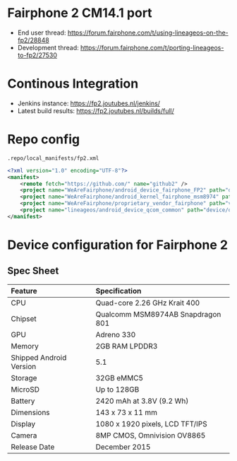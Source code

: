 # Fairphone 2 CM14.1 port

- End user thread: https://forum.fairphone.com/t/using-lineageos-on-the-fp2/28848
- Development thread: https://forum.fairphone.com/t/porting-lineageos-to-fp2/27530

# Continous Integration

- Jenkins instance: https://fp2.joutubes.nl/jenkins/
- Latest build results: https://fp2.joutubes.nl/builds/full/

# Repo config

`.repo/local_manifests/fp2.xml`
```xml
<?xml version="1.0" encoding="UTF-8"?>
<manifest>
    <remote fetch="https://github.com/" name="github2" />
    <project name="WeAreFairphone/android_device_fairphone_FP2" path="device/fairphone/FP2" remote="github2" revision="cm-14.1" />
    <project name="WeAreFairphone/android_kernel_fairphone_msm8974" path="kernel/fairphone/msm8974" remote="github2" revision="cm-14.1" />
    <project name="WeAreFairphone/proprietary_vendor_fairphone" path="vendor/fairphone/FP2" remote="github2" revision="cm-14.1" />
    <project name="lineageos/android_device_qcom_common" path="device/qcom/common" remote="github2" revision="cm-14.1" />
</manifest>
```


# Device configuration for Fairphone 2

## Spec Sheet

| Feature                 | Specification                     |
| :---------------------- | :-------------------------------- |
| CPU                     | Quad-core 2.26 GHz Krait 400      |
| Chipset                 | Qualcomm MSM8974AB Snapdragon 801 |
| GPU                     | Adreno 330                        |
| Memory                  | 2GB RAM LPDDR3                    |
| Shipped Android Version | 5.1                               |
| Storage                 | 32GB eMMC5                        |
| MicroSD                 | Up to 128GB                       |
| Battery                 | 2420 mAh at 3.8V (9.2 Wh)         |
| Dimensions              | 143 x 73 x 11 mm                  |
| Display                 | 1080 x 1920 pixels, LCD TFT/IPS   |
| Camera                  | 8MP CMOS, Omnivision OV8865       |
| Release Date            | December 2015                     |
